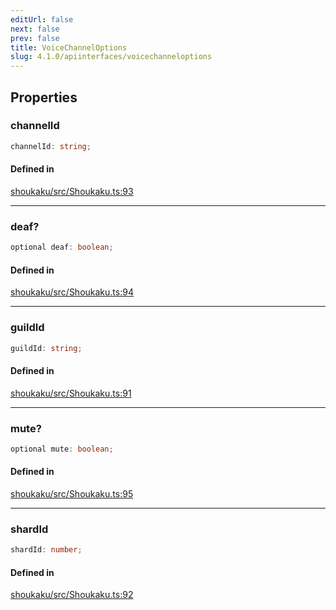 ```yaml
---
editUrl: false
next: false
prev: false
title: VoiceChannelOptions
slug: 4.1.0/apiinterfaces/voicechanneloptions
---
```


## Properties

<a id="channelid" name="channelid" />

### channelId

```ts
channelId: string;
```

#### Defined in

[shoukaku/src/Shoukaku.ts:93](https://github.com/shipgirlproject/shoukaku/blob/30762f5af6c7b4176e69ee96fa39bc204a7cff21/src/Shoukaku.ts#L93)

***

<a id="deaf" name="deaf" />

### deaf?

```ts
optional deaf: boolean;
```

#### Defined in

[shoukaku/src/Shoukaku.ts:94](https://github.com/shipgirlproject/shoukaku/blob/30762f5af6c7b4176e69ee96fa39bc204a7cff21/src/Shoukaku.ts#L94)

***

<a id="guildid" name="guildid" />

### guildId

```ts
guildId: string;
```

#### Defined in

[shoukaku/src/Shoukaku.ts:91](https://github.com/shipgirlproject/shoukaku/blob/30762f5af6c7b4176e69ee96fa39bc204a7cff21/src/Shoukaku.ts#L91)

***

<a id="mute" name="mute" />

### mute?

```ts
optional mute: boolean;
```

#### Defined in

[shoukaku/src/Shoukaku.ts:95](https://github.com/shipgirlproject/shoukaku/blob/30762f5af6c7b4176e69ee96fa39bc204a7cff21/src/Shoukaku.ts#L95)

***

<a id="shardid" name="shardid" />

### shardId

```ts
shardId: number;
```

#### Defined in

[shoukaku/src/Shoukaku.ts:92](https://github.com/shipgirlproject/shoukaku/blob/30762f5af6c7b4176e69ee96fa39bc204a7cff21/src/Shoukaku.ts#L92)
